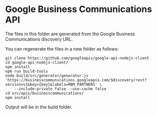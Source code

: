 # Google Business Communications API

The files in this folder are generated from the Google Business Communications discovery URL.

You can regenerate the files in a new folder as follows:

```
git clone https://github.com/googleapis/google-api-nodejs-client
cd google-api-nodejs-client/
npm install
npm run build-tools
node build/src/generator/generator.js 'https://businesscommunications.googleapis.com/$discovery/rest?version=v1&key={key}&labels=RBM_PARTNERS' \
    --include-private false --use-cache false
cd src/apis/businesscommunications/
npm install
```

Output will be in the build folder.